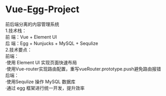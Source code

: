 # Vue-Egg-Project
前后端分离的内容管理系统	 
	1.技术栈：  
	  前  端：Vue + Element UI   
	  后  端：Egg + Nunjucks  + MySQL + Sequlize  
	2.技术要点：     
	  前端：  
	  ·使用 Element UI 实现页面快速布局  
	  ·使用Vue-router实现路由配置，重写vueRouter.prototype.push避免路由报错  
	  后端：  
	  ·使用Sequlize 操作 MySQL 数据库  
	  ·通过 egg 框架进行统一开发，提升效率  
    
    
  



